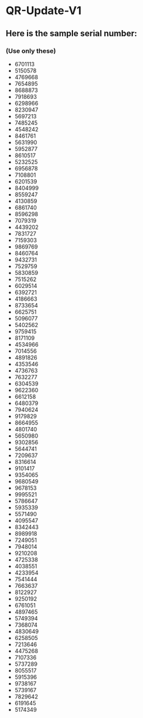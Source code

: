 # QR-Update-V1

## Here is the sample serial number:
### (Use only these)

- 6701113  
- 5150578  
- 4769668  
- 7654895  
- 8688873  
- 7918693  
- 6298966  
- 8230947  
- 5697213  
- 7485245  
- 4548242  
- 8461761  
- 5631990  
- 5952877  
- 8610517  
- 5232525  
- 6956878  
- 7108801  
- 6201539  
- 8404999  
- 8559247  
- 4130859  
- 6861740  
- 8596298  
- 7079319  
- 4439202  
- 7831727  
- 7159303  
- 9869769  
- 8460764  
- 9432731  
- 7529759  
- 5830859  
- 7515262  
- 6029514  
- 6392721  
- 4186663  
- 8733654  
- 6625751  
- 5096077  
- 5402562  
- 9759415  
- 8171109  
- 4534966  
- 7014556  
- 4891826  
- 4353546  
- 4736763  
- 7632277  
- 6304539  
- 9622360  
- 6612158  
- 6480379  
- 7940624  
- 9179829  
- 8664955  
- 4801740  
- 5650980  
- 9302856  
- 5644741  
- 7209637  
- 8316614  
- 9101417  
- 9354065  
- 9680549  
- 9678153  
- 9995521  
- 5786647  
- 5935339  
- 5571490  
- 4095547  
- 8342443  
- 8989918  
- 7249051  
- 7948014  
- 9210208  
- 4725338  
- 4038551  
- 4233954  
- 7541444  
- 7663637  
- 8122927  
- 9250192  
- 6761051  
- 4897465  
- 5749394  
- 7368074  
- 4830649  
- 6258505  
- 7213646  
- 4475268  
- 7107336  
- 5737289  
- 8055517  
- 5915396  
- 9738167  
- 5739167  
- 7829642  
- 6191645  
- 5174349  
